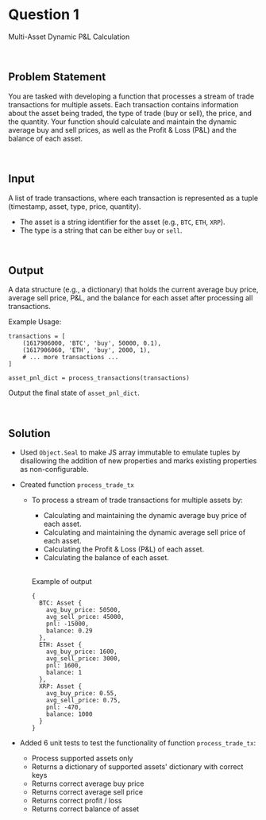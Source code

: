 # Question 1
Multi-Asset Dynamic P&L Calculation

<br />

## Problem Statement

You are tasked with developing a function that processes a stream of trade transactions for multiple assets. Each transaction contains information about the asset being traded, the type of trade (buy or sell), the price, and the quantity. Your function should calculate and maintain the dynamic average buy and sell prices, as well as the Profit & Loss (P&L) and the balance of each asset.

<br />

## Input

A list of trade transactions, where each transaction is represented as a tuple (timestamp, asset, type, price, quantity).

- The asset is a string identifier for the asset (e.g., `BTC`, `ETH`, `XRP`).
- The type is a string that can be either `buy` or `sell`.

<br />

## Output

A data structure (e.g., a dictionary) that holds the current average buy price, average sell price, P&L, and the balance for each asset after processing all transactions.

Example Usage:

```
transactions = [
    (1617906000, 'BTC', 'buy', 50000, 0.1),
    (1617906060, 'ETH', 'buy', 2000, 1),
    # ... more transactions ...
]

asset_pnl_dict = process_transactions(transactions)
```

Output the final state of `asset_pnl_dict`.

<br />

## Solution

- Used `Object.Seal` to make JS array immutable to emulate tuples by disallowing the addition of new properties and marks existing properties as non-configurable.

- Created function `process_trade_tx`
  - To process a stream of trade transactions for multiple assets by:
    - Calculating and maintaining the dynamic average buy price of each asset.
    - Calculating and maintaining the dynamic average sell price of each asset.
    - Calculating the Profit & Loss (P&L) of each asset.
    - Calculating the balance of each asset.

    <br />

    Example of output
    ```
    {
      BTC: Asset {
        avg_buy_price: 50500,
        avg_sell_price: 45000,
        pnl: -15000,
        balance: 0.29
      },
      ETH: Asset {
        avg_buy_price: 1600,
        avg_sell_price: 3000,
        pnl: 1600,
        balance: 1
      },
      XRP: Asset {
        avg_buy_price: 0.55,
        avg_sell_price: 0.75,
        pnl: -470,
        balance: 1000
      }
    }
    ```

- Added 6 unit tests to test the functionality of function `process_trade_tx`:
    - Process supported assets only
    - Returns a dictionary of supported assets' dictionary with correct keys
    - Returns correct average buy price
    - Returns correct average sell price
    - Returns correct profit / loss
    - Returns correct balance of asset
